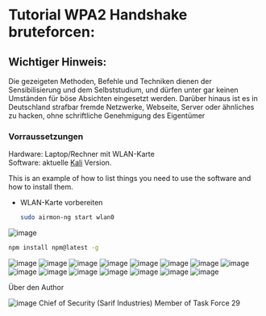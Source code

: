 # Tutorial WPA2 Handshake bruteforcen:

## Wichtiger Hinweis:

Die gezeigeten Methoden, Befehle und Techniken dienen der Sensibilisierung und dem Selbststudium, und dürfen unter gar keinen Umständen für böse Absichten eingesetzt werden. Darüber hinaus ist es in Deutschland strafbar fremde Netzwerke, Webseite, Server oder ähnliches zu hacken, ohne schriftliche Genehmigung des Eigentümer

### Vorraussetzungen 

Hardware: Laptop/Rechner mit WLAN-Karte<br>
Software: aktuelle [Kali](https://www.kali.org/get-kali/#kali-installer-images)  Version.

This is an example of how to list things you need to use the software and how to install them.
* WLAN-Karte vorbereiten
  ```sh
  sudo airmon-ng start wlan0 
  ```


![image](images/1.png "AA")
  ```sh
  npm install npm@latest -g
  ```

![image](images/2.png "AA")
![image](images/3.png "AA")
![image](images/4.png "AA")
![image](images/5.png "AA")
![image](images/6.png "AA")
![image](images/7.png "AA")
![image](images/8.png "AA")
![image](images/9.png "AA")
![image](images/10.png "AA")
![image](images/11.png "AA")
![image](images/12.png "AA")
![image](images/13.png "AA")
![image](images/14.png "AA")
![image](images/15.png "AA")
![image](images/16.png "AA")





Über den Author

![image](images/avatar.png "AA")
Chief of Security (Sarif Industries)
Member of Task Force 29 








